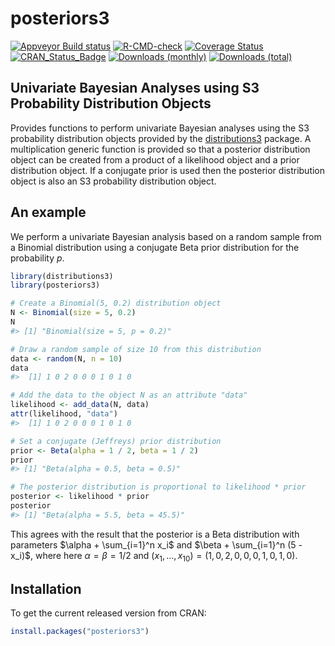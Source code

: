 
<!-- README.md is generated from README.Rmd. Please edit that file -->

# posteriors3

[![Appveyor Build
status](https://ci.appveyor.com/api/projects/status/99jojhgk9t4agdmv/branch/main?svg=true)](https://ci.appveyor.com/project/paulnorthrop/posteriors3/branch/main)
[![R-CMD-check](https://github.com/paulnorthrop/posteriors3/actions/workflows/R-CMD-check.yaml/badge.svg)](https://github.com/paulnorthrop/posteriors3/actions/workflows/R-CMD-check.yaml)
[![Coverage
Status](https://codecov.io/github/paulnorthrop/posteriors3/coverage.svg?branch=master)](https://app.codecov.io/github/paulnorthrop/posteriors3?branch=master)
[![CRAN_Status_Badge](https://www.r-pkg.org/badges/version/posteriors3)](https://cran.r-project.org/package=posteriors3)
[![Downloads
(monthly)](https://cranlogs.r-pkg.org/badges/posteriors3?color=brightgreen)](https://cran.r-project.org/package=posteriors3)
[![Downloads
(total)](https://cranlogs.r-pkg.org/badges/grand-total/posteriors3?color=brightgreen)](https://cran.r-project.org/package=posteriors3)

## Univariate Bayesian Analyses using S3 Probability Distribution Objects

Provides functions to perform univariate Bayesian analyses using the S3
probability distribution objects provided by the
[distributions3](https://cran.r-project.org/package=distributions3)
package. A multiplication generic function is provided so that a
posterior distribution object can be created from a product of a
likelihood object and a prior distribution object. If a conjugate prior
is used then the posterior distribution object is also an S3 probability
distribution object.

## An example

We perform a univariate Bayesian analysis based on a random sample from
a Binomial distribution using a conjugate Beta prior distribution for
the probability $p$.

``` r
library(distributions3)
library(posteriors3)

# Create a Binomial(5, 0.2) distribution object
N <- Binomial(size = 5, 0.2)
N
#> [1] "Binomial(size = 5, p = 0.2)"

# Draw a random sample of size 10 from this distribution
data <- random(N, n = 10)
data
#>  [1] 1 0 2 0 0 0 1 0 1 0

# Add the data to the object N as an attribute "data"
likelihood <- add_data(N, data)
attr(likelihood, "data")
#>  [1] 1 0 2 0 0 0 1 0 1 0

# Set a conjugate (Jeffreys) prior distribution
prior <- Beta(alpha = 1 / 2, beta = 1 / 2)
prior
#> [1] "Beta(alpha = 0.5, beta = 0.5)"

# The posterior distribution is proportional to likelihood * prior
posterior <- likelihood * prior
posterior
#> [1] "Beta(alpha = 5.5, beta = 45.5)"
```

This agrees with the result that the posterior is a Beta distribution
with parameters $\alpha + \sum_{i=1}^n x_i$ and
$\beta + \sum_{i=1}^n (5 - x_i)$, where here $\alpha = \beta = 1/2$ and
$(x_1, ..., x_{10}) = (1,0,2,0,0,0,1,0,1,0)$.

## Installation

To get the current released version from CRAN:

``` r
install.packages("posteriors3")
```
